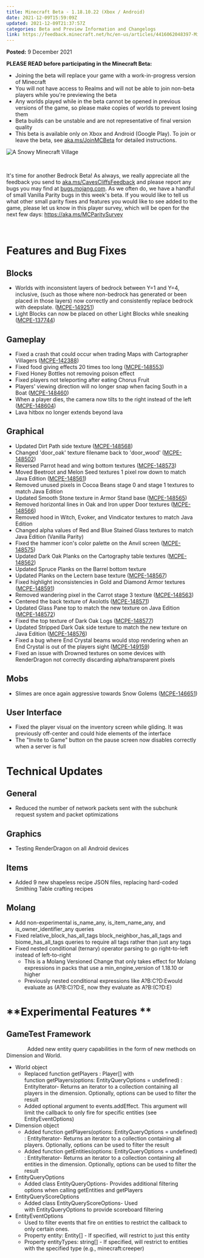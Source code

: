 ```yaml
---
title: Minecraft Beta - 1.18.10.22 (Xbox / Android)
date: 2021-12-09T15:59:09Z
updated: 2021-12-09T21:37:57Z
categories: Beta and Preview Information and Changelogs
link: https://feedback.minecraft.net/hc/en-us/articles/4416062048397-Minecraft-Beta-1-18-10-22-Xbox-Android-
---
```


**Posted:** 9 December 2021

**PLEASE READ before participating in the Minecraft Beta:**

-   Joining the beta will replace your game with a work-in-progress version of Minecraft
-   You will not have access to Realms and will not be able to join non-beta players while you\'re previewing the beta
-   Any worlds played while in the beta cannot be opened in previous versions of the game, so please make copies of worlds to prevent losing them
-   Beta builds can be unstable and are not representative of final version quality
-   This beta is available only on Xbox and Android (Google Play). To join or leave the beta, see [aka.ms/JoinMCBeta](https://aka.ms/JoinMCBeta) for detailed instructions.

![A Snowy Minecraft Village](https://feedback.minecraft.net/hc/article_attachments/4416078376333/Screen_Shot_12-09-21_at_12.28_PM.JPG)

 

It\'s time for another Bedrock Beta! As always, we really appreciate all the feedback you send to [aka.ms/CavesCliffsFeedback](http://aka.ms/CavesCliffsFeedback) and please report any bugs you may find at [bugs.mojang.com](http://bugs.mojang.com/). As we often do, we have a handful of small Vanilla Parity bugs in this week\'s beta. If you would like to tell us what other small parity fixes and features you would like to see added to the game, please let us know in this player survey, which will be open for the next few days: <https://aka.ms/MCParitySurvey>

 

# **Features and Bug Fixes**

## **Blocks**

-   Worlds with inconsistent layers of bedrock between Y=1 and Y=4, inclusive, (such as those where non-bedrock has generated or been placed in those layers) now correctly and consistently replace bedrock with deepslate. ([MCPE-149251](https://bugs.mojang.com/browse/MCPE-149251))
-   Light Blocks can now be placed on other Light Blocks while sneaking ([MCPE-137744](https://bugs.mojang.com/browse/MCPE-137744))

## **Gameplay**

-   Fixed a crash that could occur when trading Maps with Cartographer Villagers ([MCPE-142388](https://bugs.mojang.com/browse/MCPE-142388))
-   Fixed food giving effects 20 times too long ([MCPE-148553](https://bugs.mojang.com/browse/MCPE-148553))
-   Fixed Honey Bottles not removing poison effect
-   Fixed players not teleporting after eating Chorus Fruit
-   Players' viewing direction will no longer snap when facing South in a Boat ([MCPE-148460](https://bugs.mojang.com/browse/MCPE-148460))
-   When a player dies, the camera now tilts to the right instead of the left ([MCPE-148604](https://bugs.mojang.com/browse/MCPE-148604))
-   Lava hitbox no longer extends beyond lava

## **Graphical**

-   Updated Dirt Path side texture ([MCPE-148568](https://bugs.mojang.com/browse/MCPE-148568))
-   Changed \'door_oak\' texture filename back to \'door_wood\' ([MCPE-148502](https://bugs.mojang.com/browse/MCPE-148502))
-   Reversed Parrot head and wing bottom textures ([MCPE-148573](https://bugs.mojang.com/browse/MCPE-148573))
-   Moved Beetroot and Melon Seed textures 1 pixel row down to match Java Edition ([MCPE-148561](https://bugs.mojang.com/browse/MCPE-148561))
-   Removed unused pixels in Cocoa Beans stage 0 and stage 1 textures to match Java Edition
-   Updated Smooth Stone texture in Armor Stand base ([MCPE-148565](https://bugs.mojang.com/browse/MCPE-148565))
-   Removed horizontal lines in Oak and Iron upper Door textures ([MCPE-148566](https://bugs.mojang.com/browse/MCPE-148566))
-   Removed hood in Witch, Evoker, and Vindicator textures to match Java Edition
-   Changed alpha values of Red and Blue Stained Glass textures to match Java Edition (Vanilla Parity)
-   Fixed the hammer icon\'s color palette on the Anvil screen ([MCPE-148575](https://bugs.mojang.com/browse/MCPE-148575))
-   Updated Dark Oak Planks on the Cartography table textures ([MCPE-148562](https://bugs.mojang.com/browse/MCPE-148562))
-   Updated Spruce Planks on the Barrel bottom texture 
-   Updated Planks on the Lectern base texture ([MCPE-148567](https://bugs.mojang.com/browse/MCPE-148567))
-   Fixed highlight inconsistencies in Gold and Diamond Armor textures ([MCPE-148591](https://bugs.mojang.com/browse/MCPE-148591))
-   Removed wandering pixel in the Carrot stage 3 texture ([MCPE-148563](https://bugs.mojang.com/browse/MCPE-148563))
-   Centered the back texture of Axolotls ([MCPE-148571](https://bugs.mojang.com/browse/MCPE-148571))
-   Updated Glass Pane top to match the new texture on Java Edition ([MCPE-148572](https://bugs.mojang.com/browse/MCPE-148572))
-   Fixed the top texture of Dark Oak Logs ([MCPE-148577](https://bugs.mojang.com/browse/MCPE-148577))
-   Updated Stripped Dark Oak side texture to match the new texture on Java Edition ([MCPE-148576](https://bugs.mojang.com/browse/MCPE-148576))
-   Fixed a bug where End Crystal beams would stop rendering when an End Crystal is out of the players sight ([MCPE-149159](https://bugs.mojang.com/browse/MCPE-149159))
-   Fixed an issue with Drowned textures on some devices with RenderDragon not correctly discarding alpha/transparent pixels

## **Mobs**

-   Slimes are once again aggressive towards Snow Golems ([MCPE-146651](https://bugs.mojang.com/browse/MCPE-146651))

## **User Interface**

-   Fixed the player visual on the inventory screen while gliding. It was previously off-center and could hide elements of the interface
-   The \"Invite to Game\" button on the pause screen now disables correctly when a server is full

# **Technical Updates**

## **General**

-   Reduced the number of network packets sent with the subchunk request system and packet optimizations

## **Graphics**

-   Testing RenderDragon on all Android devices

## **Items**

-   Added 9 new shapeless recipe JSON files, replacing hard-coded Smithing Table crafting recipes

## **Molang**

-   Add non-experimental is_name_any, is_item_name_any, and is_owner_identifier_any queries
-   Fixed relative_block_has_all_tags block_neighbor_has_all_tags and biome_has_all_tags queries to require all tags rather than just any tags
-   Fixed nested conditional (ternary) operator parsing to go right-to-left instead of left-to-right
    -   This is a Molang Versioned Change that only takes effect for Molang expressions in packs that use a min_engine_version of 1.18.10 or higher
    -   Previously nested conditional expressions like A?B:C?D:Ewould evaluate as (A?B:C)?D:E, now they evaluate as A?B:(C?D:E)

# **Experimental Features **

## **GameTest Framework**

              Added new entity query capabilities in the form of new methods on Dimension and World.

-   World object
    -   Replaced function getPlayers : Player\[\] with function getPlayers(options: EntityQueryOptions = undefined) : EntityIterator- Returns an iterator to a collection containing all players in the dimension. Optionally, options can be used to filter the result
    -   Added optional argument to events.addEffect. This argument will limit the callback to only fire for specific entities (see EntityEventOptions)
-   Dimension object
    -   Added function getPlayers(options: EntityQueryOptions = undefined) : EntityIterator- Returns an iterator to a collection containing all players. Optionally, options can be used to filter the result
    -   Added function getEntities(options: EntityQueryOptions = undefined) : EntityIterator- Returns an iterator to a collection containing all entities in the dimension. Optionally, options can be used to filter the result
-   EntityQueryOptions
    -   Added class EntityQueryOptions- Provides additional filtering options when calling getEntities and getPlayers
-   EntityQueryScoreOptions
    -   Added class EntityQueryScoreOptions- Used with EntityQueryOptions to provide scoreboard filtering
-   EntityEventOptions
    -   Used to filter events that fire on entities to restrict the callback to only certain ones.
    -   Property entity: Entity\[\] - If specified, will restrict to just this entity
    -   Property entityTypes: string\[\] - If specified, will restrict to entities with the specified type (e.g., minecraft:creeper)
